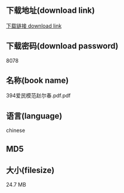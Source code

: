 ## 下载地址(download link)
[下载链接 download link](https://tutu365.netlify.app/?s=394%E7%88%B1%E6%B0%91%E6%A8%A1%E8%8C%83%E8%B5%B5%E5%B0%94%E6%98%A5.pdf)

## 下载密码(download password)
8078

## 名称(book name)
394爱民模范赵尔春.pdf.pdf

## 语言(language)
chinese

## MD5


## 大小(filesize)
24.7 MB
